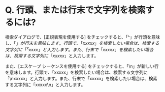 # Q. 行頭、または行末で文字列を検索するには?

検索ダイアログで、\[正規表現を使用する\]
をチェックすると、「^」が行頭を意味し、「$」が行末を意味します。行頭で、「xxxxx」を検索したい場合は、検索する文字列に「^xxxxx」と入力します。また、行末で「xxxxx」を検索したい場合は、検索する文字列に「xxxxx$」と入力します。

また、\[エスケープ シーケンスを使用する\]
をチェックすると、「\\n」が新しい行を意味します。行頭で、「xxxxx」を検索したい場合は、検索する文字列に「\\nxxxxx」と入力します。また、行末で「xxxxx」を検索したい場合は、検索する文字列に「xxxxx\\n」と入力します。
